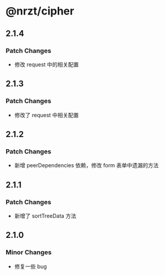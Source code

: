 # @nrzt/cipher

## 2.1.4

### Patch Changes

- 修改 request 中的相关配置

## 2.1.3

### Patch Changes

- 修改了 request 中相关配置

## 2.1.2

### Patch Changes

- 新增 peerDependencies 依赖，修改 form 表单中遗漏的方法

## 2.1.1

### Patch Changes

- 新增了 sortTreeData 方法

## 2.1.0

### Minor Changes

- 修复一些 bug
